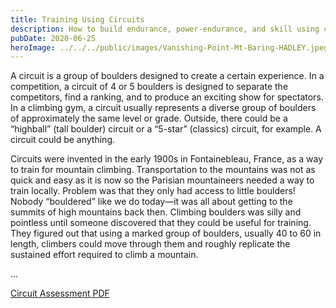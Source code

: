 ```yaml
---
title: Training Using Circuits
description: How to build endurance, power-endurance, and skill using circuits in the gym.
pubDate: 2020-06-25
heroImage: ../../../public/images/Vanishing-Point-Mt-Baring-HADLEY.jpeg
---
```


A circuit is a group of boulders designed to create a certain experience. In a competition, a circuit of 4 or 5 boulders is designed to separate the competitors, find a ranking, and to produce an exciting show for spectators. In a climbing gym, a circuit usually represents a diverse group of boulders of approximately the same level or grade. Outside, there could be a “highball” (tall boulder) circuit or a “5-star” (classics) circuit, for example. A circuit could be anything.

Circuits were invented in the early 1900s in Fontainebleau, France, as a way to train for mountain climbing. Transportation to the mountains was not as quick and easy as it is now so the Parisian mountaineers needed a way to train locally. Problem was that they only had access to little boulders! Nobody “bouldered” like we do today—it was all about getting to the summits of high mountains back then. Climbing boulders was silly and pointless until someone discovered that they could be useful for training. They figured out that using a marked group of boulders, usually 40 to 60 in length, climbers could move through them and roughly replicate the sustained effort required to climb a mountain.

... 

[Circuit Assessment PDF](/images/Circuit-Assessment.pdf)


